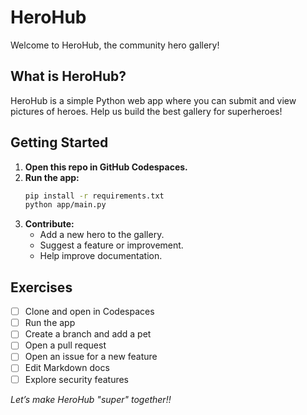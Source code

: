 # HeroHub 

Welcome to HeroHub, the community hero gallery!

## What is HeroHub?
HeroHub is a simple Python web app where you can submit and view pictures of heroes. Help us build the best gallery for superheroes!

## Getting Started

1. **Open this repo in GitHub Codespaces.**
2. **Run the app:**
   ```bash
   pip install -r requirements.txt
   python app/main.py
   ```
3. **Contribute:**
   - Add a new hero to the gallery.
   - Suggest a feature or improvement.
   - Help improve documentation.

## Exercises

- [ ] Clone and open in Codespaces
- [ ] Run the app
- [ ] Create a branch and add a pet
- [ ] Open a pull request
- [ ] Open an issue for a new feature
- [ ] Edit Markdown docs
- [ ] Explore security features

_Let’s make HeroHub "super" together!!_
